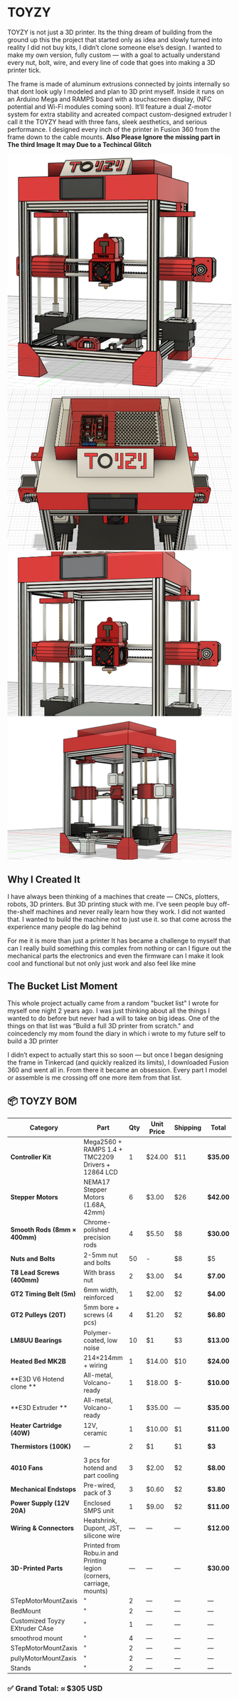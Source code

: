 # TOYZY
TOYZY is not just a 3D printer. Its the thing dream of building from the ground up this the  project that started only as idea and slowly turned into reality I did not buy kits, I didn’t clone someone else’s design. I wanted to make my own version, fully custom — with a goal to actually understand every nut, bolt, wire, and every line of code that goes into making a 3D printer tick.

The frame is made of aluminum extrusions connected by joints internally so that dont look ugly I modeled and plan to 3D print myself. Inside it runs on an Arduino Mega and RAMPS board with a touchscreen display, (NFC potential and Wi-Fi modules coming soon). It’ll feature a dual Z-motor system for extra stability and acreated compact custom-designed extruder I call it the TOYZY head with three fans, sleek aesthetics, and serious performance. I designed every inch of the printer in Fusion 360 from the frame down to the cable mounts. 
**Also Please Ignore the missing part in The third Image It may Due to a Techincal Glitch**

![](https://github.com/Armaan240/TOYZY1/blob/main/IMAGES/Screenshot%20(62).png)
![](https://github.com/Armaan240/TOYZY1/blob/main/IMAGES/Screenshot%20(63).png)
![](https://github.com/Armaan240/TOYZY1/blob/main/IMAGES/Screenshot%20(64).png)
![](https://github.com/Armaan240/TOYZY1/blob/main/IMAGES/Screenshot.png)
## Why I Created It
I have always been thinking of a machines that create — CNCs, plotters, robots, 3D printers. But 3D printing stuck with me. I’ve seen people buy off-the-shelf machines and never really learn how they work. I did not wanted that. I wanted to build the machine not to just use it. so that come across the experience many people do lag behind

For me it is more than just a printer It has became a challenge to myself that can I really build something this complex from nothing or can I figure out the mechanical parts the electronics and even the firmware can I make it look cool and functional but not only just work and also feel like mine

## The Bucket List Moment
This whole project actually came from a random "bucket list" I wrote for myself one night 2 years ago. I was just thinking about all the things I wanted to do before but never had a will to take on big ideas. One of the things on that list was “Build a full 3D printer from scratch." and coincedencly my mom found the diary in which i wrote to my future self to build a 3D printer

I didn’t expect to actually start this so soon — but once I began designing the frame in Tinkercad (and quickly realized its limits), I downloaded Fusion 360 and went all in. From there it became an obsession. Every part I model or assemble is me crossing off one more item from that list.

## 📦 TOYZY BOM

| Category                      | Part                                                  | Qty | Unit Price | Shipping | Total       | Link                                                                |
| ----------------------------- | ----------------------------------------------------- | --- | ---------- | -------- | ----------- | ------------------------------------------------------------------- |
| **Controller Kit**            | Mega2560 + RAMPS 1.4 + TMC2209 Drivers + 12864 LCD    | 1   | \$24.00    | \$11      | **\$35.00** | [Buy LInk](https://www.alibaba.com/product-detail/SeekEC-CNC-3D-Printer-Kit-with_1600800203589.html?spm=a2700.galleryofferlist.normal_offer.d_title.2e5d13a0pZEiPm) |
| **Stepper Motors**            | NEMA17 Stepper Motors (1.68A, 42mm)                   | 6   | \$3.00     | \$26    | **\$42.00** | [Buy LInk](https://www.alibaba.com/product-detail/SUMTOR-NEMA-17-Stpper-Motor-42HS4013A4CE_62423940277.html?spm=a2700.details.you_may_like.1.78975071uLiSXz)   |
| **Smooth Rods (8mm × 400mm)** | Chrome-polished precision rods                        | 4   | \$5.50     | \$8      | **\$30.00** | Sourced Locally |
| **Nuts and Bolts** | 2-5mm nut and bolts                      | 50   | -    | \$8      | $5 | Sourced Locally |
| **T8 Lead Screws (400mm)**    | With brass nut                                        | 2   | \$3.00     | \$4      | **\$7.00** | [Buy LInk](https://robu.in/product/400mm-trapezoidal-lead-screw-8mm-thread-2mm-pitch-lead-screw-copper-nut/) |
| **GT2 Timing Belt (5m)**      | 6mm width, reinforced                                 | 1   | \$2.00     | \$2      | **\$4.00**  | [Buy LInk](https://www.amazon.in/Robodo-Electronics-PR60-Timing-Printer/dp/B07881N24Q/ref=pd_lpo_d_sccl_1/260-1406153-5055739?pd_rd_w=kLomu&content-id=amzn1.sym.e0c8139c-1aa1-443c-af8a-145a0481f27c&pf_rd_p=e0c8139c-1aa1-443c-af8a-145a0481f27c&pf_rd_r=9J2S7Y3Y0BJTNWSVJ5R4&pd_rd_wg=pJWLU&pd_rd_r=c4c8056b-44a0-4ad3-ac54-c72ab070c158&pd_rd_i=B07881N24Q&psc=1) |
| **GT2 Pulleys (20T)**         | 5mm bore + screws (4 pcs)                             | 4   | \$1.20     | \$2      | **\$6.80**  | [Buy LInk](https://www.flipkart.com/serplex-gt2-pulley-20-teeth-5mm-bore-6mm-width-20t-timing-belt-wheel-aluminum-fitting-connector/p/itm7c58dc564cab2?pid=TDIH2FU4YKUJ8EDH&lid=LSTTDIH2FU4YKUJ8EDHBMAUTT&marketplace=FLIPKART&cmpid=content_three-d-printer-accessories_8965229628_gmc) |
| **LM8UU Bearings**            | Polymer-coated, low noise                             | 10  | \$1     | \$3      | **\$13.00** | [Buy LInk](https://onlineshop.goldenbearingcompany.com/product/lm8uu-8-mm-linear-motion-bearing/?srsltid=AfmBOopL2a7UoDKKg_wbQwxKIWUuEnq-lPPzE1W3I5xxOSaSDe6bE0YX) |
| **Heated Bed MK2B**           | 214×214mm + wiring                                    | 1   | \$14.00    | \$10      | **\$24.00** | [Buy LInk](https://www.alibaba.com/product-detail/235x235mm-200W-24V-Silicone-Heated-Bed_1600133444717.html?spm=a2700.galleryofferlist.normal_offer.d_title.3af113a01s24GU) |
| **E3D V6 Hotend clone **     | All-metal, Volcano-ready                              | 1   | \$18.00    | \$-      | **\$10.00** | [Buy LInk](https://www.amazon.in/Robodo-Electronics-PR46-J-Head-Extruder/dp/B0787KN8BC) |
| **E3D Extruder **     | All-metal, Volcano-ready                              | 1   | \$35.00    |  —     | **\$35.00** | [Buy LInk](https://robu.in/product/e3d-titan-extruder-direct-drive-1-75mm/?gad_source=1&gad_campaignid=17427803012&gbraid=0AAAAADvLFWf3c0f90Vj42PDMoCQ2ah0Z5&gclid=Cj0KCQjw64jDBhDXARIsABkk8J5PemK91RqrIu1bteplkHbeO1IMpQpk6aNlHuobJ0plAKiYbrV38TEaAh8bEALw_wcB) |
| **Heater Cartridge (40W)**    | 12V, ceramic                                          | 1   | \$10.00     | \$1      | **\$11.00**  | [Buy LInk](https://robu.in/product/original-prusa-hotend-heater-cartridge-e3d-24v-40w-mini/?gad_source=1&gad_campaignid=17427803012&gbraid=0AAAAADvLFWf3c0f90Vj42PDMoCQ2ah0Z5&gclid=Cj0KCQjw64jDBhDXARIsABkk8J6UiFKhN4J44pee42mYhR8kFP99nFmTabaENmFLMH_NnWUAFyBuvmYaAv-1EALw_wcB)    |
| **Thermistors (100K)**        | —                                          | 2  | \$1     | \$1      | **\$3**  | [Buy LInk](https://robu.in/product/original-prusa-hotend-heater-cartridge-e3d-24v-40w-mini/?gad_source=1&gad_campaignid=17427803012&gbraid=0AAAAADvLFWf3c0f90Vj42PDMoCQ2ah0Z5&gclid=Cj0KCQjw64jDBhDXARIsABkk8J6UiFKhN4J44pee42mYhR8kFP99nFmTabaENmFLMH_NnWUAFyBuvmYaAv-1EALw_wcB) |
| **4010 Fans**          | 3 pcs for hotend and part cooling                     | 3   | \$2.00     | \$2      | **\$8.00**  | [Buy LInk](https://www.amazon.in/12V-4010-Cooling-Fan-Printer/dp/B09PBW1WCC?th=1) |
| **Mechanical Endstops**       | Pre-wired, pack of 3                                  | 3   | \$0.60     | \$2      | **\$3.80**  | [Buy LInk](https://robu.in/product/cnc-3d-printer-mech-endstop-switch/) |
| **Power Supply (12V 20A)**    | Enclosed SMPS unit                                    | 1   | \$9.00    | \$2    | **\$11.00** | [Buy LInk](https://ebhoot.in/shop-2/power-supply/smps/12v-20a-240watt-smps-dc-metal-power-supply-with-cooling-fan/?srsltid=AfmBOoq04yXPv75jBKuhN5sjb6Wn0EWkAjI5LJw3URiWQbs1_voczo8OKbE) |
| **Wiring & Connectors**       | Heatshrink, Dupont, JST, silicone wire                | —   | —          | —        | **\$12.00** |Sourced Locally                                                                   |
| **3D-Printed Parts**          | Printed from Robu.in and Printing legion (corners, carriage, mounts) | —   | —          | —        | **\$30.00** | —                                                       | CapMountForZaxis      |                     —                                 | 2  |  — | —      | —   | |
| STepMotorMountZaxis       | "                                       | 2  |  —    |  —      |  —  |  — |
| BedMount       | "                                       | 2  |  —    |  —      |  —  |  — |
| Customized Toyzy EXtruder CAse       | "                                       | 1  |  —    |  —      |  —  |  — |
| smoothrod mount       | "                                       | 4  |  —    |  —      |  —  |  — |
| STepMotorMountZaxis       | "                                       | 2  |  —    |  —      |  —  |  — |
| pullyMotorMountZaxis       | "                                       | 2  |  —    |  —      |  —  |  — |
| Stands       | "                                       | 2  |  —    |  —      |  —  |  — |
### ✅ **Grand Total: ≈ \$305 USD**
